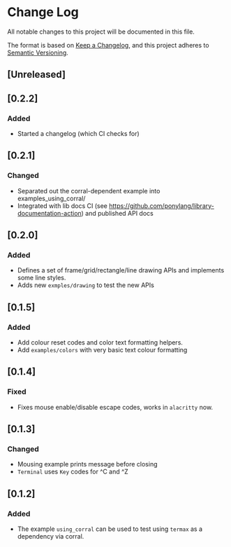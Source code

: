 # Change Log
All notable changes to this project will be documented in this file.

The format is based on [Keep a Changelog](https://keepachangelog.com/en/1.0.0/),
and this project adheres to [Semantic Versioning](https://semver.org/spec/v2.0.0.html).

## [Unreleased]

## [0.2.2]

### Added

* Started a changelog (which CI checks for)

## [0.2.1]

### Changed

* Separated out the corral-dependent example into examples_using_corral/
* Integrated with lib docs CI (see https://github.com/ponylang/library-documentation-action) and published API docs

## [0.2.0]

### Added

* Defines a set of frame/grid/rectangle/line drawing APIs and implements some line styles.
* Adds new `exmples/drawing` to test the new APIs

## [0.1.5]

### Added

* Add colour reset codes and color text formatting helpers.
* Add `examples/colors` with very basic text colour formatting

## [0.1.4]

### Fixed

* Fixes mouse enable/disable escape codes, works in `alacritty` now.

## [0.1.3]

### Changed

* Mousing example prints message before closing
* `Terminal` uses `Key` codes for ^C and ^Z

## [0.1.2]

### Added

* The example `using_corral` can be used to test using `termax` as a dependency via corral.

